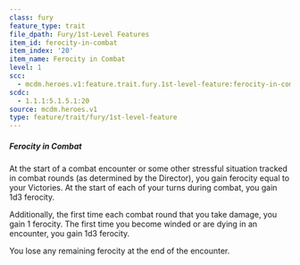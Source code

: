 ```yaml
---
class: fury
feature_type: trait
file_dpath: Fury/1st-Level Features
item_id: ferocity-in-combat
item_index: '20'
item_name: Ferocity in Combat
level: 1
scc:
  - mcdm.heroes.v1:feature.trait.fury.1st-level-feature:ferocity-in-combat
scdc:
  - 1.1.1:5.1.5.1:20
source: mcdm.heroes.v1
type: feature/trait/fury/1st-level-feature
---
```


##### Ferocity in Combat

At the start of a combat encounter or some other stressful situation tracked in combat rounds (as determined by the Director), you gain ferocity equal to your Victories. At the start of each of your turns during combat, you gain 1d3 ferocity.

Additionally, the first time each combat round that you take damage, you gain 1 ferocity. The first time you become winded or are dying in an encounter, you gain 1d3 ferocity.

You lose any remaining ferocity at the end of the encounter.
